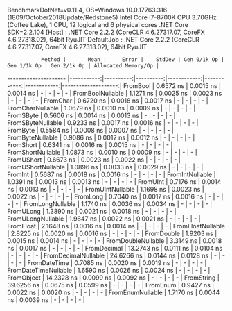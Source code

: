 
BenchmarkDotNet=v0.11.4, OS=Windows 10.0.17763.316 (1809/October2018Update/Redstone5)
Intel Core i7-8700K CPU 3.70GHz (Coffee Lake), 1 CPU, 12 logical and 6 physical cores
.NET Core SDK=2.2.104
  [Host]     : .NET Core 2.2.2 (CoreCLR 4.6.27317.07, CoreFX 4.6.27318.02), 64bit RyuJIT
  DefaultJob : .NET Core 2.2.2 (CoreCLR 4.6.27317.07, CoreFX 4.6.27318.02), 64bit RyuJIT


               Method |       Mean |     Error |    StdDev | Gen 0/1k Op | Gen 1/1k Op | Gen 2/1k Op | Allocated Memory/Op |
--------------------- |-----------:|----------:|----------:|------------:|------------:|------------:|--------------------:|
             FromBool |  0.6572 ns | 0.0015 ns | 0.0014 ns |           - |           - |           - |                   - |
     FromBoolNullable |  1.1271 ns | 0.0025 ns | 0.0023 ns |           - |           - |           - |                   - |
             FromChar |  0.6720 ns | 0.0018 ns | 0.0017 ns |           - |           - |           - |                   - |
     FromCharNullable |  1.0679 ns | 0.0010 ns | 0.0009 ns |           - |           - |           - |                   - |
            FromSByte |  0.5606 ns | 0.0014 ns | 0.0013 ns |           - |           - |           - |                   - |
    FromSByteNullable |  0.9233 ns | 0.0017 ns | 0.0016 ns |           - |           - |           - |                   - |
             FromByte |  0.5584 ns | 0.0008 ns | 0.0007 ns |           - |           - |           - |                   - |
     FromByteNullable |  0.9086 ns | 0.0012 ns | 0.0012 ns |           - |           - |           - |                   - |
            FromShort |  0.6341 ns | 0.0016 ns | 0.0015 ns |           - |           - |           - |                   - |
    FromShortNullable |  1.0873 ns | 0.0010 ns | 0.0009 ns |           - |           - |           - |                   - |
           FromUShort |  0.6673 ns | 0.0023 ns | 0.0022 ns |           - |           - |           - |                   - |
   FromUShortNullable |  1.0896 ns | 0.0033 ns | 0.0029 ns |           - |           - |           - |                   - |
              FromInt |  0.5687 ns | 0.0018 ns | 0.0016 ns |           - |           - |           - |                   - |
      FromIntNullable |  1.0391 ns | 0.0013 ns | 0.0013 ns |           - |           - |           - |                   - |
             FromUInt |  0.7176 ns | 0.0014 ns | 0.0013 ns |           - |           - |           - |                   - |
     FromUIntNullable |  1.1698 ns | 0.0023 ns | 0.0022 ns |           - |           - |           - |                   - |
             FromLong |  0.7040 ns | 0.0017 ns | 0.0016 ns |           - |           - |           - |                   - |
     FromLongNullable |  1.1740 ns | 0.0036 ns | 0.0034 ns |           - |           - |           - |                   - |
            FromULong |  1.3890 ns | 0.0021 ns | 0.0018 ns |           - |           - |           - |                   - |
    FromULongNullable |  1.9847 ns | 0.0022 ns | 0.0021 ns |           - |           - |           - |                   - |
            FromFloat |  2.1648 ns | 0.0016 ns | 0.0014 ns |           - |           - |           - |                   - |
    FromFloatNullable |  2.8225 ns | 0.0020 ns | 0.0016 ns |           - |           - |           - |                   - |
           FromDouble |  1.9203 ns | 0.0015 ns | 0.0014 ns |           - |           - |           - |                   - |
   FromDoubleNullable |  3.3149 ns | 0.0018 ns | 0.0017 ns |           - |           - |           - |                   - |
          FromDecimal | 13.2743 ns | 0.0111 ns | 0.0104 ns |           - |           - |           - |                   - |
  FromDecimalNullable | 24.6266 ns | 0.0144 ns | 0.0128 ns |           - |           - |           - |                   - |
         FromDateTime |  0.7085 ns | 0.0020 ns | 0.0019 ns |           - |           - |           - |                   - |
 FromDateTimeNullable |  1.6590 ns | 0.0026 ns | 0.0024 ns |           - |           - |           - |                   - |
           FromObject | 14.2328 ns | 0.0099 ns | 0.0092 ns |           - |           - |           - |                   - |
           FromString | 39.6256 ns | 0.0675 ns | 0.0599 ns |           - |           - |           - |                   - |
             FromEnum |  0.9427 ns | 0.0022 ns | 0.0020 ns |           - |           - |           - |                   - |
     FromEnumNullable |  1.7170 ns | 0.0044 ns | 0.0039 ns |           - |           - |           - |                   - |
